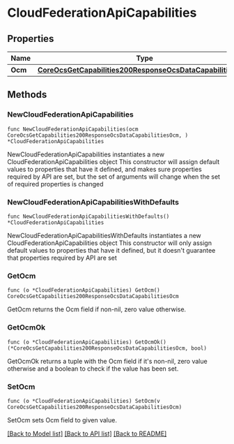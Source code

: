 # CloudFederationApiCapabilities

## Properties

Name | Type | Description | Notes
------------ | ------------- | ------------- | -------------
**Ocm** | [**CoreOcsGetCapabilities200ResponseOcsDataCapabilitiesOcm**](CoreOcsGetCapabilities200ResponseOcsDataCapabilitiesOcm.md) |  | 

## Methods

### NewCloudFederationApiCapabilities

`func NewCloudFederationApiCapabilities(ocm CoreOcsGetCapabilities200ResponseOcsDataCapabilitiesOcm, ) *CloudFederationApiCapabilities`

NewCloudFederationApiCapabilities instantiates a new CloudFederationApiCapabilities object
This constructor will assign default values to properties that have it defined,
and makes sure properties required by API are set, but the set of arguments
will change when the set of required properties is changed

### NewCloudFederationApiCapabilitiesWithDefaults

`func NewCloudFederationApiCapabilitiesWithDefaults() *CloudFederationApiCapabilities`

NewCloudFederationApiCapabilitiesWithDefaults instantiates a new CloudFederationApiCapabilities object
This constructor will only assign default values to properties that have it defined,
but it doesn't guarantee that properties required by API are set

### GetOcm

`func (o *CloudFederationApiCapabilities) GetOcm() CoreOcsGetCapabilities200ResponseOcsDataCapabilitiesOcm`

GetOcm returns the Ocm field if non-nil, zero value otherwise.

### GetOcmOk

`func (o *CloudFederationApiCapabilities) GetOcmOk() (*CoreOcsGetCapabilities200ResponseOcsDataCapabilitiesOcm, bool)`

GetOcmOk returns a tuple with the Ocm field if it's non-nil, zero value otherwise
and a boolean to check if the value has been set.

### SetOcm

`func (o *CloudFederationApiCapabilities) SetOcm(v CoreOcsGetCapabilities200ResponseOcsDataCapabilitiesOcm)`

SetOcm sets Ocm field to given value.



[[Back to Model list]](../README.md#documentation-for-models) [[Back to API list]](../README.md#documentation-for-api-endpoints) [[Back to README]](../README.md)


